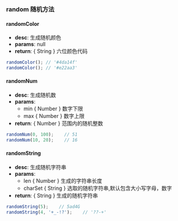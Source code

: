 ### random 随机方法

#### randomColor
- **desc**: 生成随机颜色
- **params**: null
- **return**: { String } 六位颜色代码

```javascript
randomColor(); // '#4da14f'
randomColor(); // '#e22aa3'
````

#### randomNum
- **desc**: 生成随机数
- **params**: 
    - min { Number } 数字下限
    - max { Number } 数字上限
- **return**: { Number } 范围内的随机整数

```javascript
randomNum(0, 100);    // 51
randomNum(10, 20);    // 16
````

#### randomString
- **desc**: 生成随机字符串
- **params**: 
    - len { Number } 生成的字符串长度
    - charSet { String } 选取的随机字符串,默认包含大小写字母，数字
- **return**: { String } 生成的随机字符串

```javascript
randomString(5);    // 5ad4G
randomString(4, '+_-!?');    // '??-+'
````